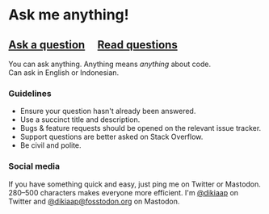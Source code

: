 # Ask me anything!

## [Ask a question](../../issues/new) &nbsp;&nbsp;&nbsp; [Read questions](../../issues?utf8=%E2%9C%93&q=is%3Aissue%20is%3Aclosed%20sort%3Aupdated-desc%20-label%3Ahidden)

You can ask anything. Anything means *anything* about code.<br>
Can ask in English or Indonesian.

### Guidelines

- Ensure your question hasn't already been answered.
- Use a succinct title and description.
- Bugs & feature requests should be opened on the relevant issue tracker.
- Support questions are better asked on Stack Overflow.
- Be civil and polite.

### Social media

If you have something quick and easy, just ping me on Twitter or Mastodon. 280–500 characters makes everyone more efficient. I'm [@dikiaap](https://twitter.com/dikiaap) on Twitter and [@dikiaap@fosstodon.org](https://fosstodon.org/@dikiaap) on Mastodon.
